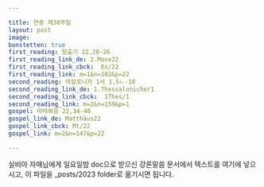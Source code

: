 ```yaml
---

title: 연중 제30주일
layout: post 
image: 
bonstetten: true
first_reading: 탈출기 22,20-26
first_reading_link_de: 2.Mose22
first_reading_link_cbck:  Ex/22
first_reading_link: m=1&n=102&p=22
second_reading: 테살로니카 1서 1,5ㄴ-10
second_reading_link_de: 1.Thessalonicher1
second_reading_link_cbck:  1Thes/1
second_reading_link: m=2&n=159&p=1
gospel: 마태복음 22,34-40
gospel_link_de: Matthäus22
gospel_link_cbck: Mt/22
gospel_link: m=2&n=147&p=22

---
```



실비아 자매님에게 일요일밤 doc으로 받으신
강론말씀 문서에서
텍스트를 여기에 넣으시고,
이 파일을 _posts/2023 folder로 옮기시면 됩니다.
